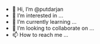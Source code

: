 - 👋 Hi, I’m @putdarjan
- 👀 I’m interested in ...
- 🌱 I’m currently learning ...
- 💞️ I’m looking to collaborate on ...
- 📫 How to reach me ...

<!---
putdarjan/putdarjan is a ✨ special ✨ repository because its `README.md` (this file) appears on your GitHub profile.
You can click the Preview link to take a look at your changes.
--->

